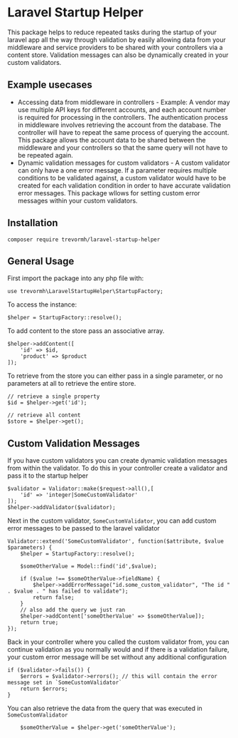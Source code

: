 # Laravel Startup Helper
This package helps to reduce repeated tasks during the startup of your laravel app all the way through validation by easily allowing data from your middleware and service providers to be shared with your controllers via a content store. Validation messages can also be dynamically created in your custom validators.

## Example usecases
- Accessing data from middleware in controllers - Example: A vendor may use multiple API keys for different accounts, and each account number is required for processing in the controllers. The authentication process in middleware involves retrieving the account from the database. The controller will have to repeat the same process of querying the account. This package allows the account data to be shared between the middleware and your controllers so that the same query will not have to be repeated again.
- Dynamic validation messages for custom validators - A custom validator can only have a one error message. If a parameter requires multiple conditions to be validated against, a custom validator would have to be created for each validation condition in order to have accurate validation error messages. This package wllows for setting custom error messages within your custom validators.


## Installation

```composer require trevormh/laravel-startup-helper```

## General Usage

First import the package into any php file with:

```
use trevormh\LaravelStartupHelper\StartupFactory; 
```

To access the instance:

```
$helper = StartupFactory::resolve(); 
```

To add content to the store pass an associative array. 

```
$helper->addContent([
    'id' => $id,
    'product' => $product
]);
```

To retrieve from the store you can either pass in a single parameter, or no parameters at all to retrieve the entire store.

```
// retrieve a single property
$id = $helper->get('id');

// retrieve all content
$store = $helper->get();
```

## Custom Validation Messages

If you have custom validators you can create dynamic validation messages from within the validator. To do this in your controller create a validator and pass it to the startup helper

```
$validator = Validator::make($request->all(),[
    'id' => 'integer|SomeCustomValidator'
]);
$helper->addValidator($validator);
```

Next in the custom validator, `SomeCustomValidator`, you can add custom error messages to be passed to the laravel validator

```
Validator::extend('SomeCustomValidator', function($attribute, $value $parameters) {
    $helper = StartupFactory::resolve(); 
    
    $someOtherValue = Model::find('id',$value);

    if ($value !== $someOtherValue->fieldName) {
        $helper->addErrorMessage("id.some_custom_validator", "The id " . $value . " has failed to validate");
        return false;
    }
    // also add the query we just ran
    $helper->addContent['someOtherValue' => $someOtherValue]);
    return true;
});
```

Back in your controller where you called the custom validator from, you can continue validation as you normally would and if there is a validation failure, your custom error message will be set without any additional configuration

```
if ($validator->fails()) {
    $errors = $validator->errors(); // this will contain the error message set in `SomeCustomValidator`
    return $errors; 
}
```

You can also retrieve the data from the query that was executed in `SomeCustomValidator`

```
    $someOtherValue = $helper->get('someOtherValue');
```